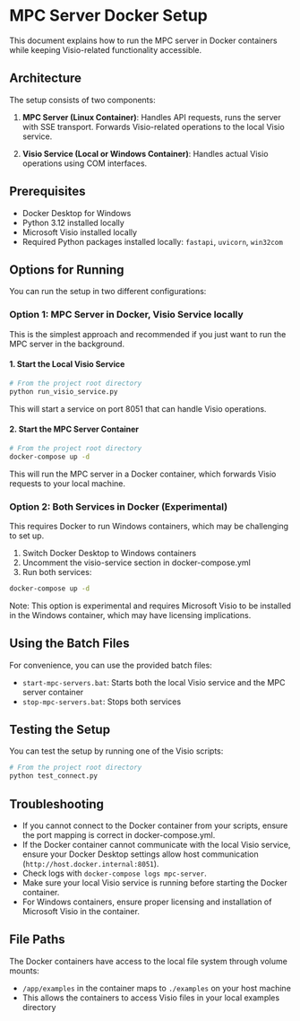 # MPC Server Docker Setup

This document explains how to run the MPC server in Docker containers while keeping Visio-related functionality accessible.

## Architecture

The setup consists of two components:

1. **MPC Server (Linux Container)**: Handles API requests, runs the server with SSE transport. Forwards Visio-related operations to the local Visio service.

2. **Visio Service (Local or Windows Container)**: Handles actual Visio operations using COM interfaces.

## Prerequisites

- Docker Desktop for Windows
- Python 3.12 installed locally
- Microsoft Visio installed locally
- Required Python packages installed locally: `fastapi`, `uvicorn`, `win32com`

## Options for Running

You can run the setup in two different configurations:

### Option 1: MPC Server in Docker, Visio Service locally

This is the simplest approach and recommended if you just want to run the MPC server in the background.

#### 1. Start the Local Visio Service

```bash
# From the project root directory
python run_visio_service.py
```

This will start a service on port 8051 that can handle Visio operations.

#### 2. Start the MPC Server Container

```bash
# From the project root directory
docker-compose up -d
```

This will run the MPC server in a Docker container, which forwards Visio requests to your local machine.

### Option 2: Both Services in Docker (Experimental)

This requires Docker to run Windows containers, which may be challenging to set up.

1. Switch Docker Desktop to Windows containers
2. Uncomment the visio-service section in docker-compose.yml
3. Run both services:

```bash
docker-compose up -d
```

Note: This option is experimental and requires Microsoft Visio to be installed in the Windows container, which may have licensing implications.

## Using the Batch Files

For convenience, you can use the provided batch files:

- `start-mpc-servers.bat`: Starts both the local Visio service and the MPC server container
- `stop-mpc-servers.bat`: Stops both services

## Testing the Setup

You can test the setup by running one of the Visio scripts:

```bash
# From the project root directory
python test_connect.py
```

## Troubleshooting

- If you cannot connect to the Docker container from your scripts, ensure the port mapping is correct in docker-compose.yml.
- If the Docker container cannot communicate with the local Visio service, ensure your Docker Desktop settings allow host communication (`http://host.docker.internal:8051`).
- Check logs with `docker-compose logs mpc-server`.
- Make sure your local Visio service is running before starting the Docker container.
- For Windows containers, ensure proper licensing and installation of Microsoft Visio in the container.

## File Paths

The Docker containers have access to the local file system through volume mounts:

- `/app/examples` in the container maps to `./examples` on your host machine
- This allows the containers to access Visio files in your local examples directory 